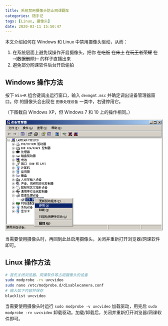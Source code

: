 ```yaml
---
title: 系统禁用摄像头防止网课翻车
categories: 随手记
tags: [Linux, 摄像头]
date: 2020-03-11 15:50:47
---
```


本文介绍如何在 Windows 和 Linux 中禁用摄像头驱动，从而：

1. 在系统层面上避免误操作开启摄像头，把你 ~~在吃饭~~ ~~在床上~~ ~~在玩王者荣耀~~
   ~~在（数据删除）~~ 的样子直播出来
2. 避免部分网课软件后台开启偷拍

## Windows 操作方法

按下 `Win+R` 组合键调出运行窗口，输入 `devmgmt.msc` 并确定调出设备管理器窗口。你
的摄像头会出现在 `图像处理设备` 一类中，右键停用它。

（下图截自 Windows XP，但 Windows 7 和 10 上的操作相同。）

![Windows 禁用摄像头](../../../../usr/uploads/202003/windows-disable-camera.png)

当需要使用摄像头时，再回到此处启用摄像头，关闭并重新打开浏览器/网课软件即可。

## Linux 操作方法

```bash
# 首先关闭浏览器、网课软件等占用摄像头的设备
sudo modprobe -rv uvcvideo
sudo nano /etc/modprobe.d/disablecamera.conf
# 输入如下内容并保存
blacklist uvcvideo
```

当需要使用摄像头时运行 `sudo modprobe -v uvcvideo` 加载驱动，用完后
`sudo modprobe -rv uvcvideo` 卸载驱动。加载/卸载后，关闭并重新打开浏览器/网课软
件即可。
